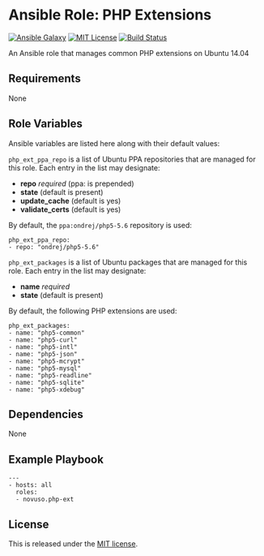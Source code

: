 # Ansible Role: PHP Extensions

[![Ansible Galaxy](http://img.shields.io/badge/galaxy-novuso.php--ext-000000.svg)](https://galaxy.ansible.com/list#/roles/3860)
[![MIT License](http://img.shields.io/badge/license-MIT-003399.svg)](http://opensource.org/licenses/MIT)
[![Build Status](https://travis-ci.org/novuso/ansible-role-php-ext.svg)](https://travis-ci.org/novuso/ansible-role-php-ext)

An Ansible role that manages common PHP extensions on Ubuntu 14.04

## Requirements

None

## Role Variables

Ansible variables are listed here along with their default values:

`php_ext_ppa_repo` is a list of Ubuntu PPA repositories that are managed for
this role. Each entry in the list may designate:

* **repo** *required* (ppa: is prepended)
* **state** (default is present)
* **update_cache** (default is yes)
* **validate_certs** (default is yes)

By default, the `ppa:ondrej/php5-5.6` repository is used:

    php_ext_ppa_repo:
    - repo: "ondrej/php5-5.6"

`php_ext_packages` is a list of Ubuntu packages that are managed for this role.
Each entry in the list may designate:

* **name** *required*
* **state** (default is present)

By default, the following PHP extensions are used:

    php_ext_packages:
    - name: "php5-common"
    - name: "php5-curl"
    - name: "php5-intl"
    - name: "php5-json"
    - name: "php5-mcrypt"
    - name: "php5-mysql"
    - name: "php5-readline"
    - name: "php5-sqlite"
    - name: "php5-xdebug"

## Dependencies

None

## Example Playbook

    ---
    - hosts: all
      roles:
      - novuso.php-ext

## License

This is released under the [MIT license](http://opensource.org/licenses/MIT).
